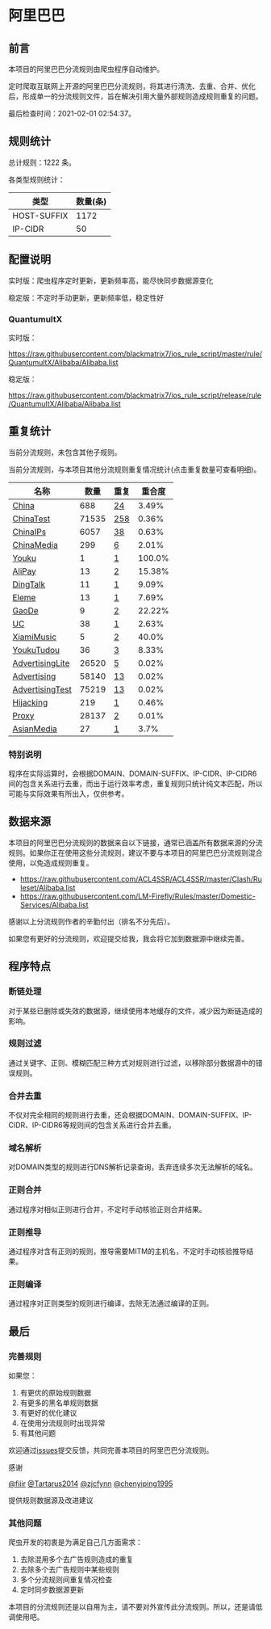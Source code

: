 # 阿里巴巴

## 前言

本项目的阿里巴巴分流规则由爬虫程序自动维护。

定时爬取互联网上开源的阿里巴巴分流规则，将其进行清洗、去重、合并、优化后，形成单一的分流规则文件，旨在解决引用大量外部规则造成规则重复的问题。



最后检查时间：2021-02-01 02:54:37。

## 规则统计

总计规则：1222 条。

各类型规则统计：

| 类型 | 数量(条) |
| ---- | ---- |
| HOST-SUFFIX | 1172 |
| IP-CIDR | 50 |
## 配置说明

实时版：爬虫程序定时更新，更新频率高，能尽快同步数据源变化

稳定版：不定时手动更新，更新频率低，稳定性好

### QuantumultX 
实时版：

https://raw.githubusercontent.com/blackmatrix7/ios_rule_script/master/rule/QuantumultX/Alibaba/Alibaba.list

稳定版：

https://raw.githubusercontent.com/blackmatrix7/ios_rule_script/release/rule/QuantumultX/Alibaba/Alibaba.list

## 重复统计


当前分流规则，未包含其他子规则。


当前分流规则，与本项目其他分流规则重复情况统计(点击重复数量可查看明细)。



| 名称 | 数量 | 重复 | 重合度 |
| ---- | ---- | ---- | ------ |
|  [China](https://github.com/blackmatrix7/ios_rule_script/tree/master/rule/QuantumultX/China)    | 688   | [24](https://raw.githubusercontent.com/blackmatrix7/ios_rule_script/master/rule/QuantumultX/Alibaba/Alibaba_Repeat.list)   |   3.49% |
|  [ChinaTest](https://github.com/blackmatrix7/ios_rule_script/tree/master/rule/QuantumultX/ChinaTest)    | 71535   | [258](https://raw.githubusercontent.com/blackmatrix7/ios_rule_script/master/rule/QuantumultX/Alibaba/Alibaba_Repeat.list)   |   0.36% |
|  [ChinaIPs](https://github.com/blackmatrix7/ios_rule_script/tree/master/rule/QuantumultX/ChinaIPs)    | 6057   | [38](https://raw.githubusercontent.com/blackmatrix7/ios_rule_script/master/rule/QuantumultX/Alibaba/Alibaba_Repeat.list)   |   0.63% |
|  [ChinaMedia](https://github.com/blackmatrix7/ios_rule_script/tree/master/rule/QuantumultX/ChinaMedia)    | 299   | [6](https://raw.githubusercontent.com/blackmatrix7/ios_rule_script/master/rule/QuantumultX/Alibaba/Alibaba_Repeat.list)   |   2.01% |
|  [Youku](https://github.com/blackmatrix7/ios_rule_script/tree/master/rule/QuantumultX/Youku)    | 1   | [1](https://raw.githubusercontent.com/blackmatrix7/ios_rule_script/master/rule/QuantumultX/Alibaba/Alibaba_Repeat.list)   |   100.0% |
|  [AliPay](https://github.com/blackmatrix7/ios_rule_script/tree/master/rule/QuantumultX/AliPay)    | 13   | [2](https://raw.githubusercontent.com/blackmatrix7/ios_rule_script/master/rule/QuantumultX/Alibaba/Alibaba_Repeat.list)   |   15.38% |
|  [DingTalk](https://github.com/blackmatrix7/ios_rule_script/tree/master/rule/QuantumultX/DingTalk)    | 11   | [1](https://raw.githubusercontent.com/blackmatrix7/ios_rule_script/master/rule/QuantumultX/Alibaba/Alibaba_Repeat.list)   |   9.09% |
|  [Eleme](https://github.com/blackmatrix7/ios_rule_script/tree/master/rule/QuantumultX/Eleme)    | 13   | [1](https://raw.githubusercontent.com/blackmatrix7/ios_rule_script/master/rule/QuantumultX/Alibaba/Alibaba_Repeat.list)   |   7.69% |
|  [GaoDe](https://github.com/blackmatrix7/ios_rule_script/tree/master/rule/QuantumultX/GaoDe)    | 9   | [2](https://raw.githubusercontent.com/blackmatrix7/ios_rule_script/master/rule/QuantumultX/Alibaba/Alibaba_Repeat.list)   |   22.22% |
|  [UC](https://github.com/blackmatrix7/ios_rule_script/tree/master/rule/QuantumultX/UC)    | 38   | [1](https://raw.githubusercontent.com/blackmatrix7/ios_rule_script/master/rule/QuantumultX/Alibaba/Alibaba_Repeat.list)   |   2.63% |
|  [XiamiMusic](https://github.com/blackmatrix7/ios_rule_script/tree/master/rule/QuantumultX/XiamiMusic)    | 5   | [2](https://raw.githubusercontent.com/blackmatrix7/ios_rule_script/master/rule/QuantumultX/Alibaba/Alibaba_Repeat.list)   |   40.0% |
|  [YoukuTudou](https://github.com/blackmatrix7/ios_rule_script/tree/master/rule/QuantumultX/YoukuTudou)    | 36   | [3](https://raw.githubusercontent.com/blackmatrix7/ios_rule_script/master/rule/QuantumultX/Alibaba/Alibaba_Repeat.list)   |   8.33% |
|  [AdvertisingLite](https://github.com/blackmatrix7/ios_rule_script/tree/master/rule/QuantumultX/AdvertisingLite)    | 26520   | [5](https://raw.githubusercontent.com/blackmatrix7/ios_rule_script/master/rule/QuantumultX/Alibaba/Alibaba_Repeat.list)   |   0.02% |
|  [Advertising](https://github.com/blackmatrix7/ios_rule_script/tree/master/rule/QuantumultX/Advertising)    | 58140   | [13](https://raw.githubusercontent.com/blackmatrix7/ios_rule_script/master/rule/QuantumultX/Alibaba/Alibaba_Repeat.list)   |   0.02% |
|  [AdvertisingTest](https://github.com/blackmatrix7/ios_rule_script/tree/master/rule/QuantumultX/AdvertisingTest)    | 75219   | [13](https://raw.githubusercontent.com/blackmatrix7/ios_rule_script/master/rule/QuantumultX/Alibaba/Alibaba_Repeat.list)   |   0.02% |
|  [Hijacking](https://github.com/blackmatrix7/ios_rule_script/tree/master/rule/QuantumultX/Hijacking)    | 219   | [1](https://raw.githubusercontent.com/blackmatrix7/ios_rule_script/master/rule/QuantumultX/Alibaba/Alibaba_Repeat.list)   |   0.46% |
|  [Proxy](https://github.com/blackmatrix7/ios_rule_script/tree/master/rule/QuantumultX/Proxy)    | 28137   | [2](https://raw.githubusercontent.com/blackmatrix7/ios_rule_script/master/rule/QuantumultX/Alibaba/Alibaba_Repeat.list)   |   0.01% |
|  [AsianMedia](https://github.com/blackmatrix7/ios_rule_script/tree/master/rule/QuantumultX/AsianMedia)    | 27   | [1](https://raw.githubusercontent.com/blackmatrix7/ios_rule_script/master/rule/QuantumultX/Alibaba/Alibaba_Repeat.list)   |   3.7% |
### 特别说明
程序在实际运算时，会根据DOMAIN、DOMAIN-SUFFIX、IP-CIDR、IP-CIDR6间的包含关系进行去重，而出于运行效率考虑，重复规则只统计纯文本匹配，所以可能与实际效果有所出入，仅供参考。

## 数据来源

本项目的阿里巴巴分流规则的数据来自以下链接，通常已涵盖所有数据来源的分流规则。如果你正在使用这些分流规则，建议不要与本项目的阿里巴巴分流规则混合使用，以免造成规则重复。

- https://raw.githubusercontent.com/ACL4SSR/ACL4SSR/master/Clash/Ruleset/Alibaba.list
- https://raw.githubusercontent.com/LM-Firefly/Rules/master/Domestic-Services/Alibaba.list


感谢以上分流规则作者的辛勤付出（排名不分先后）。

如果您有更好的分流规则，欢迎提交给我，我会将它加到数据源中继续完善。

## 程序特点

### 断链处理

对于某些已删除或失效的数据源，继续使用本地缓存的文件，减少因为断链造成的影响。

### 规则过滤

通过关键字、正则、模糊匹配三种方式对规则进行过滤，以移除部分数据源中的错误规则。

### 合并去重

不仅对完全相同的规则进行去重，还会根据DOMAIN、DOMAIN-SUFFIX、IP-CIDR、IP-CIDR6等规则间的包含关系进行合并去重。

### 域名解析

对DOMAIN类型的规则进行DNS解析记录查询，丢弃连续多次无法解析的域名。

### 正则合并

通过程序对相似正则进行合并，不定时手动核验正则合并结果。

### 正则推导

通过程序对含有正则的规则，推导需要MITM的主机名，不定时手动核验推导结果。

### 正则编译

通过程序对正则类型的规则进行编译，去除无法通过编译的正则。

## 最后

### 完善规则

如果您：

1. 有更优的原始规则数据
2. 有更多的黑名单规则数据
3. 有更好的优化建议
4. 在使用分流规则时出现异常
5. 有其他问题

欢迎通过[issues](https://github.com/blackmatrix7/ios_rule_script/issues/new)提交反馈，共同完善本项目的阿里巴巴分流规则。

感谢

[@fiiir](https://github.com/fiiir) [@Tartarus2014](https://github.com/Tartarus2014) [@zjcfynn](https://github.com/zjcfynn) [@chenyiping1995](https://github.com/chenyiping1995) 

提供规则数据源及改进建议

### 其他问题

爬虫开发的初衷是为满足自己几方面需求：

1. 去除混用多个去广告规则造成的重复
2. 去除多个去广告规则中某些规则
3. 多个分流规则间重复情况检查
4. 定时同步数据源更新

本项目的分流规则还是以自用为主，请不要对外宣传此分流规则。所以，还是请低调使用吧。